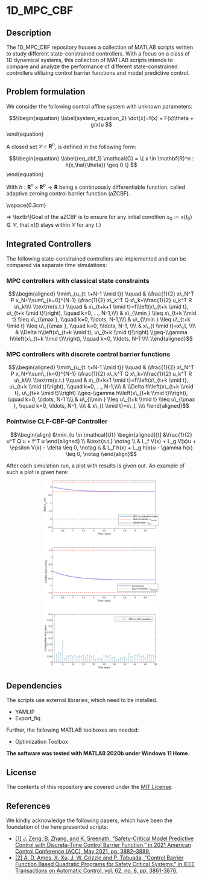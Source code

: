 # 1D_MPC_CBF

## Description
The 1D_MPC_CBF repository houses a collection of MATLAB scripts written to study different state-constrained controllers. With a focus on a class of 1D dynamical systems, this collection of MATLAB scripts intends to compare and analyze the performance of different state-constrained controllers utilizing control barrier functions and model predictive control.

## Problem formulation

We consider the following control affine system with unknown parameters:

$$\\begin{equation}
    \label{system_equation_2}
    \dot{x}=f(x) + F(x)\theta + g(x)u
$$\\end{equation}

 A closed set $\mathcal{C} \in \mathbf{R}^n$, is defined in the following form:
  
  $$\\begin{equation}
      \label{req_cbf_1}
      \mathcal{C} = \{ x \in \mathbf{R}^n : h(x,\hat{\theta}) \geq 0 \}
  $$\\end{equation}
  
  With $h: \mathbf{R}^n \times \mathbf{R}^p \to \mathbf{R}$ being a  continuously differentiable function, called adaptive zeroing control barrier function (aZCBF).
  
  \vspace{0.3cm}
  
  $\Rightarrow$ \textbf{Goal of the aZCBF is to ensure for any initial condition $x_0 := x(t_0) \in \mathcal{C}$, that $x(t)$ stays within $\mathcal{C}$ for any $t$.}

## Integrated Controllers

The following state-constrained controllers are implemented and can be compared via separate time simulations:

### MPC controllers with classical state constraints

  $$\\begin{aligned}
  \\min\_{u_{t: t+N-1 \\mid t}} \\quad & \\frac{1}{2} x\_N^T P x_N+\\sum\_{k=0}^{N-1} \\frac{1}{2} x\_k^T Q x\_k+\\frac{1}{2} u_k^T R u\_k\\\\
  \\textrm{s.t.} \\quad 
   & x\_{t+k+1 \\mid t}=f\\left(x\_{t+k \\mid t}, u\_{t+k \\mid t}\\right), \\quad k=0, . ., N-1,\\\\
   & x\_{\\min } \\leq x\_{t+k \\mid t} \\leq x\_{\\max }, \\quad k=0, \\ldots, N-1,\\\\
   & u\_{\\min } \\leq u\_{t+k \\mid t} \\leq u\_{\\max }, \\quad k=0, \\ldots, N-1,   \\\\
   & x\_{t \\mid t}=x\_t,   \\\\
   & \\Delta h\\left(x\_{t+k \\mid t}, u\_{t+k \\mid t}\\right) \\geq-\\gamma h\\left(x\_{t+k \\mid t}\\right), \\quad k=0, \\ldots, N-1 \\\\
  \\end{aligned}$$

### MPC controllers with discrete control barrier functions


  $$\\begin{aligned}
  \\min\_{u_{t: t+N-1 \\mid t}} \\quad & \\frac{1}{2} x\_N^T P x_N+\\sum\_{k=0}^{N-1} \\frac{1}{2} x\_k^T Q x\_k+\\frac{1}{2} u_k^T R u\_k\\\\
  \\textrm{s.t.} \\quad 
   & x\_{t+k+1 \\mid t}=f\\left(x\_{t+k \\mid t}, u\_{t+k \\mid t}\\right), \\quad k=0, . ., N-1,\\\\
   & \\Delta h\\left(x\_{t+k \\mid t}, u\_{t+k \\mid t}\\right) \\geq-\\gamma h\\left(x\_{t+k \\mid t}\\right), \\quad k=0, \\ldots, N-1 \\\\
   & u\_{\\min } \\leq u\_{t+k \\mid t} \\leq u\_{\\max }, \\quad k=0, \\ldots, N-1,   \\\\
   & x\_{t \\mid t}=x\_t,   \\\\
  \\end{aligned}$$
  
### Pointwise CLF-CBF-QP Controller

$$\\begin{align}
&\min_{u \in \mathcal{U}}
\begin{aligned}[t]
  &\frac{1}{2} u^T Q u + f^T u
\end{aligned} \\
&\text{s.t.} \notag \\
& L_f V(x) + L_g V(x)u + \epsilon V(x) - \delta \leq 0, \notag \\
& L_f h(x) + L_g h(x)u - \gamma h(x) \leq 0, \notag
\\end{align}$$

After each simulation run, a plot with results is given out. An example of such a plot is given here:

<p align=center>
<img src="https://github.com/JohannesAutenrieb/1D_MPC_CBF/blob/main/Images/Example_Simulation_Results.png" alt="MISSION_GUI" height=500px>
</p>

## Dependencies

The scripts use external libraries, which need to be installed.
* YAMLIP
* Export_fiq


Further, the following MATLAB toolboxes are needed:
* Optimization Toolbox

**The software was tested with MATLAB 2020b under Windows 11 Home.** 


## License

The contents of this repository are covered under the [MIT License](LICENSE).


## References

We kindly acknowledge the following papers, which have been the foundation of the here presented scripts:

* [[1] J. Zeng, B. Zhang, and K. Sreenath, “Safety-Critical Model Predictive Control with Discrete-Time Control
Barrier Function,” in 2021 American Control Conference (ACC), May 2021, pp. 3882–3889.](https://ieeexplore.ieee.org/document/9483029)
* [[2] A. D. Ames, X. Xu, J. W. Grizzle and P. Tabuada, "Control Barrier Function Based Quadratic Programs for Safety Critical Systems," in IEEE Transactions on Automatic Control, vol. 62, no. 8, pp. 3861-3876.](https://ieeexplore.ieee.org/document/7782377)

